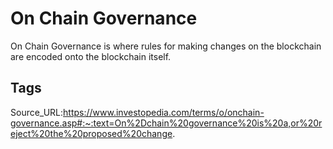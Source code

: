 # On Chain Governance
On Chain Governance is where rules for making changes on the blockchain are encoded onto the blockchain itself.
## Tags
Source_URL:https://www.investopedia.com/terms/o/onchain-governance.asp#:~:text=On%2Dchain%20governance%20is%20a,or%20reject%20the%20proposed%20change.
